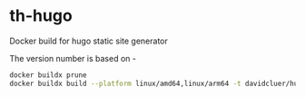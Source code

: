 # th-hugo
Docker build for hugo static site generator


The version number is based on <source hugo verion>-<our version of build>
```bash
docker buildx prune
docker buildx build --platform linux/amd64,linux/arm64 -t davidcluer/hugo:0.99.1-1.0.3 . --push
```
